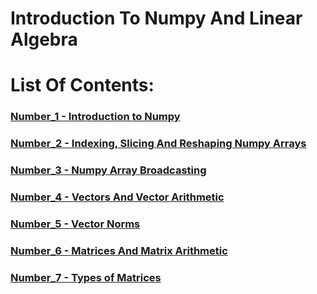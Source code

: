 # Introduction To Numpy And Linear Algebra

# List Of Contents:

### [Number_1 - Introduction to Numpy](Content%20details/Number_1.md)
### [Number_2 - Indexing, Slicing And Reshaping Numpy Arrays](Content%20details/Number_2.md)
### [Number_3 - Numpy Array Broadcasting](Content%20details/Number_3.md)
### [Number_4 - Vectors And Vector Arithmetic](Content%20details/Number_4.md)
### [Number_5 - Vector Norms](Content%20details/Number_5.md)
### [Number_6 - Matrices And Matrix Arithmetic](Content%20details/Number_6.md)
### [Number_7 - Types of Matrices](Content%20details/Number_7.md)